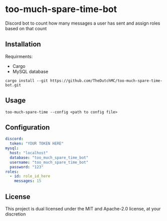 # too-much-spare-time-bot
Discord bot to count how many messages a user has sent and assign roles based on that count

## Installation 
Requirments:
- Cargo
- MySQL database

`cargo install --git https://github.com/TheDutchMC/too-much-spare-time-bot.git`

## Usage
`too-much-spare-time --config <path to config file>`

## Configuration 
```yaml
discord:
  token: "YOUR TOKEN HERE"
mysql:
  host: "localhost"
  database: "too_much_spare_time_bot"
  username: "too_much_spare_time_bot"
  password: "123"
roles:
  - id: role_id_here
    messages: 15
```

## License
This project is dual licensed under the MIT and Apache-2.0 license, at your discretion
